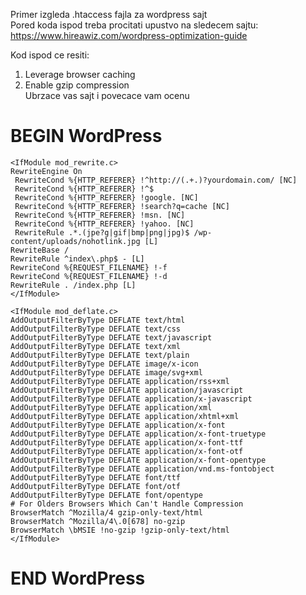 Primer izgleda .htaccess fajla za wordpress sajt<br>
Pored koda ispod treba procitati upustvo na sledecem sajtu:<br>
https://www.hireawiz.com/wordpress-optimization-guide<br>

Kod ispod ce resiti:<br>
1. Leverage browser caching<br>
2. Enable gzip compression<br>
Ubrzace vas sajt i povecace vam ocenu<br>

# BEGIN WordPress
	<IfModule mod_rewrite.c>
	RewriteEngine On
	 RewriteCond %{HTTP_REFERER} !^http://(.+.)?yourdomain.com/ [NC]
	 RewriteCond %{HTTP_REFERER} !^$
	 RewriteCond %{HTTP_REFERER} !google. [NC]
	 RewriteCond %{HTTP_REFERER} !search?q=cache [NC]
	 RewriteCond %{HTTP_REFERER} !msn. [NC]
	 RewriteCond %{HTTP_REFERER} !yahoo. [NC]
	 RewriteRule .*.(jpe?g|gif|bmp|png|jpg)$ /wp-content/uploads/nohotlink.jpg [L]
	RewriteBase /
	RewriteRule ^index\.php$ - [L]
	RewriteCond %{REQUEST_FILENAME} !-f
	RewriteCond %{REQUEST_FILENAME} !-d
	RewriteRule . /index.php [L]
	</IfModule>

	<IfModule mod_deflate.c>
	AddOutputFilterByType DEFLATE text/html
	AddOutputFilterByType DEFLATE text/css
	AddOutputFilterByType DEFLATE text/javascript
	AddOutputFilterByType DEFLATE text/xml
	AddOutputFilterByType DEFLATE text/plain
	AddOutputFilterByType DEFLATE image/x-icon
	AddOutputFilterByType DEFLATE image/svg+xml
	AddOutputFilterByType DEFLATE application/rss+xml
	AddOutputFilterByType DEFLATE application/javascript
	AddOutputFilterByType DEFLATE application/x-javascript
	AddOutputFilterByType DEFLATE application/xml
	AddOutputFilterByType DEFLATE application/xhtml+xml
	AddOutputFilterByType DEFLATE application/x-font
	AddOutputFilterByType DEFLATE application/x-font-truetype
	AddOutputFilterByType DEFLATE application/x-font-ttf
	AddOutputFilterByType DEFLATE application/x-font-otf
	AddOutputFilterByType DEFLATE application/x-font-opentype
	AddOutputFilterByType DEFLATE application/vnd.ms-fontobject
	AddOutputFilterByType DEFLATE font/ttf
	AddOutputFilterByType DEFLATE font/otf
	AddOutputFilterByType DEFLATE font/opentype
	# For Olders Browsers Which Can't Handle Compression
	BrowserMatch ^Mozilla/4 gzip-only-text/html
	BrowserMatch ^Mozilla/4\.0[678] no-gzip
	BrowserMatch \bMSIE !no-gzip !gzip-only-text/html
	</IfModule>

# END WordPress
